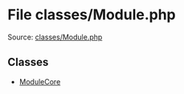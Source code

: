 File classes/Module.php
=========

Source: [classes/Module.php](https://github.com/PrestaShop/PrestaShop/blob/1.5.0.2/classes/Module.php)


Classes
-------

* [ModuleCore](class.ModuleCore.md)

